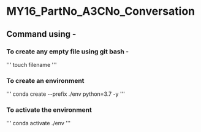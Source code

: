 # MY16_PartNo_A3CNo_Conversation

## Command using -

### To create any empty file using git bash -
'''
 touch filename
'''
### To create an environment 
'''
conda create --prefix ./env python=3.7 -y
'''

### To activate the environment
'''
conda activate ./env
'''